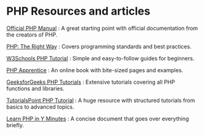 # PHP Resources and articles
[Official PHP Manual](www.php.net) 
: A great starting point with official documentation from the creators of PHP.


[PHP: The Right Way](phptherightway.com) 
: Covers programming standards and best practices.


[W3Schools PHP Tutorial](https://www.w3schools.com/php/default.asp) 
: Simple and easy-to-follow guides for beginners.


[PHP Apprentice](phpapprentice.com) 
: An online book with bite-sized pages and examples.


[GeeksforGeeks PHP Tutorials](https://www.geeksforgeeks.org/php-tutorial/) 
: Extensive tutorials covering all PHP functions and libraries.


[TutorialsPoint PHP Tutorial](https://www.tutorialspoint.com/php/index.htm) 
: A huge resource with structured tutorials from basics to advanced topics.


[Learn PHP in Y Minutes](https://learnxinyminutes.com/docs/php/) 
: A concise document that goes over everything briefly.